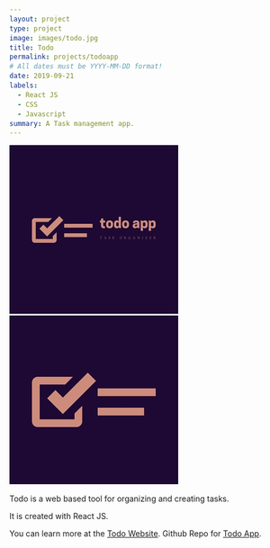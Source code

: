 ```yaml
---
layout: project
type: project
image: images/todo.jpg
title: Todo
permalink: projects/todoapp
# All dates must be YYYY-MM-DD format!
date: 2019-09-21
labels:
  - React JS
  - CSS
  - Javascript
summary: A Task management app.
---
```


<div class="ui small rounded images">
  <img class="ui image" src="../images/todo.jpg">
  <img class="ui image" src="../images/todo1.jpg">
</div>

Todo is a web based tool for organizing and creating tasks. 

It is created with React JS.

You can learn more at the [Todo Website](https://todo-app-by-pj.netlify.com/).
Github Repo for [Todo App](https://github.com/PJMantoss/todo_app).
